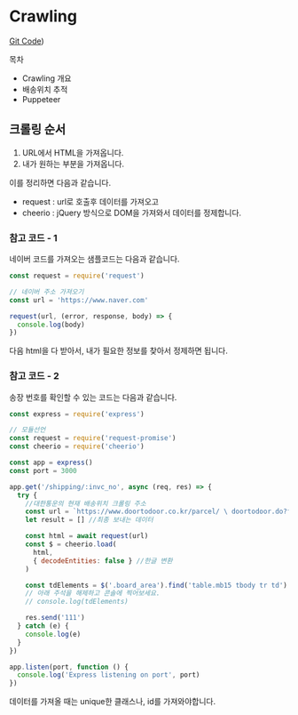 # Crawling

[Git Code](https://github.com/parkjunyoung/node-crawling))

목차

- Crawling 개요
- 배송위치 추적
- Puppeteer

## 크롤링 순서

1. URL에서 HTML을 가져옵니다.
2. 내가 원하는 부분을 가져옵니다.

이를 정리하면 다음과 같습니다.

- request : url로 호출후 데이터를 가져오고
- cheerio : jQuery 방식으로 DOM을 가져와서 데이터를 정제합니다.

### 참고 코드 - 1

네이버 코드를 가져오는 샘플코드는 다음과 같습니다.

```js
const request = require('request')

// 네이버 주소 가져오기
const url = 'https://www.naver.com'

request(url, (error, response, body) => {
  console.log(body)
})
```

다음 html을 다 받아서, 내가 필요한 정보를 찾아서 정제하면 됩니다.

### 참고 코드 - 2

송장 번호를 확인할 수 있는 코드는 다음과 같습니다.

```js
const express = require('express')

// 모듈선언
const request = require('request-promise')
const cheerio = require('cheerio')

const app = express()
const port = 3000

app.get('/shipping/:invc_no', async (req, res) => {
  try {
    //대한통운의 현재 배송위치 크롤링 주소
    const url = `https://www.doortodoor.co.kr/parcel/ \ doortodoor.do?fsp_action=PARC_ACT_002&fsp_cmd=retrieveInvNoACT&invc_no=${req.params.invc_no}`
    let result = [] //최종 보내는 데이터

    const html = await request(url)
    const $ = cheerio.load(
      html,
      { decodeEntities: false } //한글 변환
    )

    const tdElements = $('.board_area').find('table.mb15 tbody tr td') //td의 데이터를 전부 긁어온다
    // 아래 주석을 해제하고 콘솔에 찍어보세요.
    // console.log(tdElements)

    res.send('111')
  } catch (e) {
    console.log(e)
  }
})

app.listen(port, function () {
  console.log('Express listening on port', port)
})
```

데이터를 가져올 때는 unique한 클래스나, id를 가져와야합니다.
